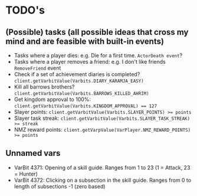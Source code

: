 # TODO's

## (Possible) tasks (all possible ideas that cross my mind and are feasible with built-in events)

- Tasks where a player dies: e.g. Die for a first time. `ActorDeath event`?
- Tasks where a player removes a friend: e.g. I don't like friends `RemoveFriend` event
- Check if a set of achievement diaries is completed? `client.getVarbitValue(Varbits.DIARY_KARAMJA_EASY)`
- Kill all barrows brothers? `client.getVarbitValue(Varbits.BARROWS_KILLED_AHRIM)`
- Get kingdom approval to 100%: `client.getVarbitValue(Varbits.KINGDOM_APPROVAL) == 127`
- Slayer points: `client.getVarbitValue(Varbits.SLAYER_POINTS) >= points`
- Slayer task streak: `client.getVarbitValue(Varbits.SLAYER_TASK_STREAK) >= streak`
- NMZ reward points: `client.getVarpValue(VarPlayer.NMZ_REWARD_POINTS) >= points`

## Unnamed vars
- VarBit 4371: Opening of a skill guide. Ranges from 1 to 23 (1 = Attack, 23 = Hunter)
- VarBit 4372: Clicking on a subsection in the skill guide. Ranges from 0 to length of subsections -1 (zero based)